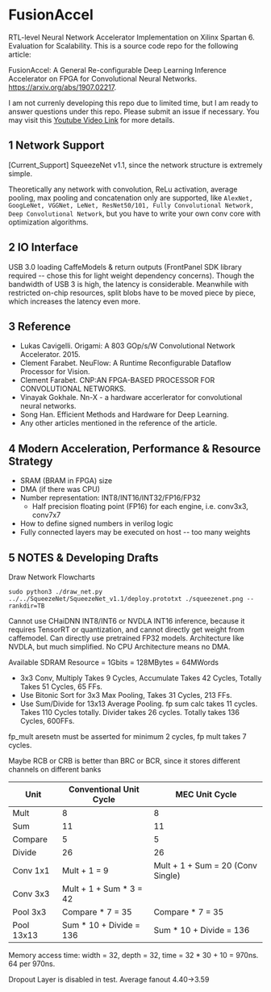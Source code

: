 # FusionAccel
RTL-level Neural Network Accelerator Implementation on Xilinx Spartan 6. Evaluation for Scalability. This is a source code repo for the following article:

FusionAccel: A General Re-configurable Deep Learning Inference Accelerator on FPGA for Convolutional Neural Networks. https://arxiv.org/abs/1907.02217.

I am not currenly developing this repo due to limited time, but I am ready to answer questions under this repo. Please submit an issue if necessary. You may visit this [Youtube Video Link](https://youtu.be/SMSY97nOUzo) for more details.

## 1 Network Support
[Current_Support] SqueezeNet v1.1, since the network structure is extremely simple.

Theoretically any network with convolution, ReLu activation, average pooling, max pooling and concatenation only are supported, like `AlexNet, GoogLeNet, VGGNet, LeNet, ResNet50/101, Fully Convolutional Network, Deep Convolutional Network`, but you have to write your own conv core with optimization algorithms.

## 2 IO Interface
USB 3.0 loading CaffeModels & return outputs (FrontPanel SDK library required -- chose this for light weight dependency concerns). Though the bandwidth of USB 3 is high, the latency is considerable. Meanwhile with restricted on-chip resources, split blobs have to be moved piece by piece, which increases the latency even more.

## 3 Reference
- Lukas Cavigelli. Origami: A 803 GOp/s/W Convolutional Network Accelerator. 2015.
- Clement Farabet. NeuFlow: A Runtime Reconfigurable Dataflow Processor for Vision.
- Clement Farabet. CNP:AN FPGA-BASED PROCESSOR FOR CONVOLUTIONAL NETWORKS.
- Vinayak Gokhale. Nn-X - a hardware accerlerator for convolutional neural networks.
- Song Han. Efficient Methods and Hardware for Deep Learning.
- Any other articles mentioned in the reference of the article.

## 4 Modern Acceleration, Performance & Resource Strategy
- SRAM (BRAM in FPGA) size
- DMA (if there was CPU)
- Number representation: INT8/INT16/INT32/FP16/FP32
    - Half precision floating point (FP16) for each engine, i.e. conv3x3, conv7x7
- How to define signed numbers in verilog logic
- Fully connected layers may be executed on host -- too many weights

## 5 NOTES & Developing Drafts
Draw Network Flowcharts

`sudo python3 ./draw_net.py ../../SqueezeNet/SqueezeNet_v1.1/deploy.prototxt ./squeezenet.png --rankdir=TB`

Cannot use CHaiDNN INT8/INT6 or NVDLA INT16 inference, because it requires TensorRT or quantization, and cannot directly get weight from caffemodel.
Can directly use pretrained FP32 models.
Architecture like NVDLA, but much simplified.
No CPU Architecture means no DMA.

Available SDRAM Resource = 1Gbits = 128MBytes = 64MWords

- 3x3 Conv, Multiply Takes 9 Cycles, Accumulate Takes 42 Cycles, Totally Takes 51 Cycles, 65 FFs.
- Use Bitonic Sort for 3x3 Max Pooling, Takes 31 Cycles, 213 FFs.
- Use Sum/Divide for 13x13 Average Pooling. fp sum calc takes 11 cycles. Takes 110 Cycles totally. Divider takes 26 cycles. Totally takes 136 Cycles, 600FFs.

fp_mult aresetn must be asserted for minimum 2 cycles, fp mult takes 7 cycles.

Maybe RCB or CRB is better than BRC or BCR, since it stores different channels on different banks

| Unit | Conventional Unit Cycle |  MEC Unit Cycle |
| ---- | ----- | ----- |
| Mult |   8   |   8   |
| Sum  |   11   |   11   |
| Compare |   5   |   5   |
| Divide |  26  |  26  |
| Conv 1x1 | Mult + 1 = 9 |  Mult + 1 + Sum = 20 (Conv Single) |
| Conv 3x3 | Mult + 1 + Sum * 3 = 42 |
| Pool 3x3 | Compare * 7 = 35 | Compare * 7 = 35 |
| Pool 13x13 | Sum * 10 + Divide = 136 | Sum * 10 + Divide = 136 |

Memory access time: width = 32, depth = 32, time = 32 * 30 + 10 = 970ns. 64 per 970ns.

Dropout Layer is disabled in test. Average fanout 4.40->3.59

